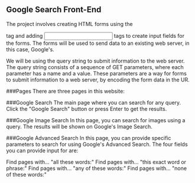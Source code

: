## Google Search Front-End
The project involves creating HTML forms using the <form> tag and adding <input> tags to create input fields for the forms. The forms will be used to send data to an existing web server, in this case, Google's.

We will be using the query string to submit information to the web server. The query string consists of a sequence of GET parameters, where each parameter has a name and a value. These parameters are a way for forms to submit information to a web server, by encoding the form data in the UR.

###Pages
There are three pages in this website:

###Google Search
The main page where you can search for any query. Click the "Google Search" button or press Enter to get the results.

###Google Image Search
In this page, you can search for images using a query. The results will be shown on Google's Image Search.

###Google Advanced Search
In this page, you can provide specific parameters to search for using Google's Advanced Search. The four fields you can provide input for are:

Find pages with... "all these words:"
Find pages with... "this exact word or phrase:"
Find pages with... "any of these words:"
Find pages with... "none of these words:"
